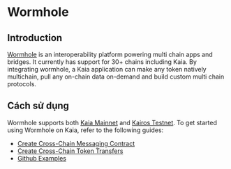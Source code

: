 # Wormhole

## Introduction <a id="introduction"></a>

[Wormhole](https://wormhole.com/docs/) is an interoperability platform powering multi chain apps and bridges. It currently has support for 30+ chains including Kaia. By integrating wormhole, a Kaia application can make any token natively multichain, pull any on-chain data on-demand and build custom multi chain protocols.

## Cách sử dụng <a id="usage"></a>

Wormhole supports both  [Kaia Mainnet](https://wormhole.com/docs/build/start-building/supported-networks/evm/#__tabbed_34_1) and [Kairos Testnet](https://wormhole.com/docs/build/start-building/supported-networks/evm/#__tabbed_35_1). To get started using Wormhole on Kaia, refer to the following guides:

- [Create Cross-Chain Messaging Contract](https://wormhole.com/docs/tutorials/messaging/cross-chain-contracts/)
- [Create Cross-Chain Token Transfers](https://wormhole.com/docs/tutorials/messaging/cross-chain-token-contracts/)
- [Github Examples](https://github.com/wormhole-foundation/wormhole-examples)

